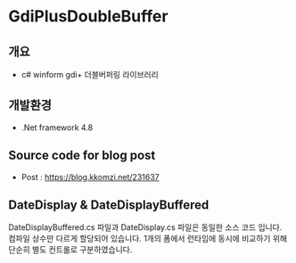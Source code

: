 # GdiPlusDoubleBuffer

## 개요
- c# winform gdi+ 더블버퍼링 라이브러리

## 개발환경
- .Net framework 4.8

## Source code for blog post
- Post : https://blog.kkomzi.net/231637

## DateDisplay & DateDisplayBuffered
DateDisplayBuffered.cs 파일과 DateDisplay.cs 파일은 동일한 소스 코드 입니다.
컴파일 상수만 다르게 할당되어 있습니다.
1개의 폼에서 런타임에 동시에 비교하기 위해 단순히 별도 컨트롤로 구분하였습니다.
